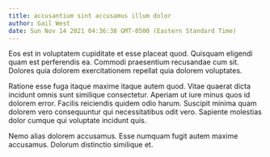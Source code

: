 ```yaml
---
title: accusantium sint accusamus illum dolor
author: Gail West
date: Sun Nov 14 2021 04:36:38 GMT-0500 (Eastern Standard Time)
---
```

Eos est in voluptatem cupiditate et esse placeat quod. Quisquam eligendi quam est perferendis ea. Commodi praesentium recusandae cum sit. Dolores quia dolorem exercitationem repellat quia dolorem voluptates.

 Ratione esse fuga itaque maxime itaque autem quod. Vitae quaerat dicta incidunt omnis sunt similique consectetur. Aperiam ut iure minus quos id dolorem error. Facilis reiciendis quidem odio harum. Suscipit minima quam dolorem vero consequuntur qui necessitatibus odit vero. Sapiente molestias dolor cumque qui voluptate incidunt quis.

 Nemo alias dolorem accusamus. Esse numquam fugit autem maxime accusamus. Dolorum distinctio similique et.